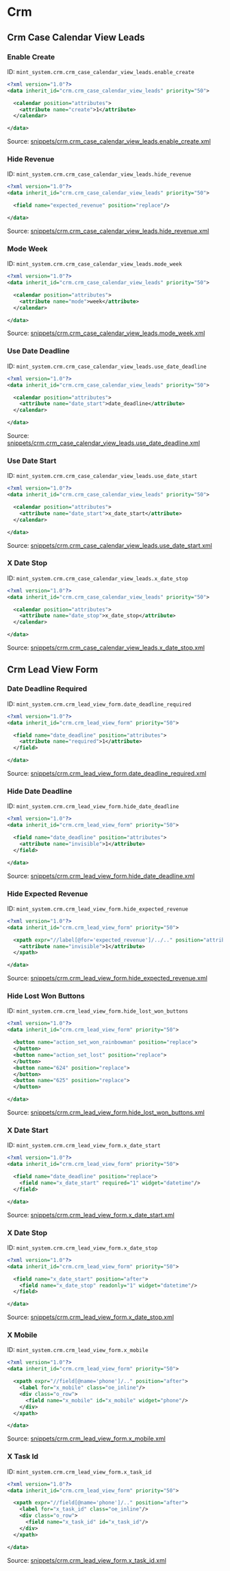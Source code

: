 # Crm
## Crm Case Calendar View Leads  
### Enable Create  
ID: `mint_system.crm.crm_case_calendar_view_leads.enable_create`  
```xml
<?xml version="1.0"?>
<data inherit_id="crm.crm_case_calendar_view_leads" priority="50">

  <calendar position="attributes">
    <attribute name="create">1</attribute>
  </calendar>

</data>

```
Source: [snippets/crm.crm_case_calendar_view_leads.enable_create.xml](https://github.com/Mint-System/Odoo-Development/tree/14.0/snippets/crm.crm_case_calendar_view_leads.enable_create.xml)

### Hide Revenue  
ID: `mint_system.crm.crm_case_calendar_view_leads.hide_revenue`  
```xml
<?xml version="1.0"?>
<data inherit_id="crm.crm_case_calendar_view_leads" priority="50">

  <field name="expected_revenue" position="replace"/>

</data>

```
Source: [snippets/crm.crm_case_calendar_view_leads.hide_revenue.xml](https://github.com/Mint-System/Odoo-Development/tree/14.0/snippets/crm.crm_case_calendar_view_leads.hide_revenue.xml)

### Mode Week  
ID: `mint_system.crm.crm_case_calendar_view_leads.mode_week`  
```xml
<?xml version="1.0"?>
<data inherit_id="crm.crm_case_calendar_view_leads" priority="50">

  <calendar position="attributes">
    <attribute name="mode">week</attribute>
  </calendar>

</data>

```
Source: [snippets/crm.crm_case_calendar_view_leads.mode_week.xml](https://github.com/Mint-System/Odoo-Development/tree/14.0/snippets/crm.crm_case_calendar_view_leads.mode_week.xml)

### Use Date Deadline  
ID: `mint_system.crm.crm_case_calendar_view_leads.use_date_deadline`  
```xml
<?xml version="1.0"?>
<data inherit_id="crm.crm_case_calendar_view_leads" priority="50">

  <calendar position="attributes">
    <attribute name="date_start">date_deadline</attribute>
  </calendar>

</data>

```
Source: [snippets/crm.crm_case_calendar_view_leads.use_date_deadline.xml](https://github.com/Mint-System/Odoo-Development/tree/14.0/snippets/crm.crm_case_calendar_view_leads.use_date_deadline.xml)

### Use Date Start  
ID: `mint_system.crm.crm_case_calendar_view_leads.use_date_start`  
```xml
<?xml version="1.0"?>
<data inherit_id="crm.crm_case_calendar_view_leads" priority="50">

  <calendar position="attributes">
    <attribute name="date_start">x_date_start</attribute>
  </calendar>

</data>

```
Source: [snippets/crm.crm_case_calendar_view_leads.use_date_start.xml](https://github.com/Mint-System/Odoo-Development/tree/14.0/snippets/crm.crm_case_calendar_view_leads.use_date_start.xml)

### X Date Stop  
ID: `mint_system.crm.crm_case_calendar_view_leads.x_date_stop`  
```xml
<?xml version="1.0"?>
<data inherit_id="crm.crm_case_calendar_view_leads" priority="50">

  <calendar position="attributes">
    <attribute name="date_stop">x_date_stop</attribute>
  </calendar>

</data>

```
Source: [snippets/crm.crm_case_calendar_view_leads.x_date_stop.xml](https://github.com/Mint-System/Odoo-Development/tree/14.0/snippets/crm.crm_case_calendar_view_leads.x_date_stop.xml)

## Crm Lead View Form  
### Date Deadline Required  
ID: `mint_system.crm.crm_lead_view_form.date_deadline_required`  
```xml
<?xml version="1.0"?>
<data inherit_id="crm.crm_lead_view_form" priority="50">

  <field name="date_deadline" position="attributes">
    <attribute name="required">1</attribute>
  </field>

</data>
```
Source: [snippets/crm.crm_lead_view_form.date_deadline_required.xml](https://github.com/Mint-System/Odoo-Development/tree/14.0/snippets/crm.crm_lead_view_form.date_deadline_required.xml)

### Hide Date Deadline  
ID: `mint_system.crm.crm_lead_view_form.hide_date_deadline`  
```xml
<?xml version="1.0"?>
<data inherit_id="crm.crm_lead_view_form" priority="50">

  <field name="date_deadline" position="attributes">
    <attribute name="invisible">1</attribute>
  </field>

</data>
```
Source: [snippets/crm.crm_lead_view_form.hide_date_deadline.xml](https://github.com/Mint-System/Odoo-Development/tree/14.0/snippets/crm.crm_lead_view_form.hide_date_deadline.xml)

### Hide Expected Revenue  
ID: `mint_system.crm.crm_lead_view_form.hide_expected_revenue`  
```xml
<?xml version="1.0"?>
<data inherit_id="crm.crm_lead_view_form" priority="50">

  <xpath expr="//label[@for='expected_revenue']/../.." position="attributes">
    <attribute name="invisible">1</attribute>
  </xpath>

</data>
```
Source: [snippets/crm.crm_lead_view_form.hide_expected_revenue.xml](https://github.com/Mint-System/Odoo-Development/tree/14.0/snippets/crm.crm_lead_view_form.hide_expected_revenue.xml)

### Hide Lost Won Buttons  
ID: `mint_system.crm.crm_lead_view_form.hide_lost_won_buttons`  
```xml
<?xml version="1.0"?>
<data inherit_id="crm.crm_lead_view_form" priority="50">

  <button name="action_set_won_rainbowman" position="replace">
  </button>
  <button name="action_set_lost" position="replace">
  </button>
  <button name="624" position="replace">
  </button>
  <button name="625" position="replace">
  </button>

</data>

```
Source: [snippets/crm.crm_lead_view_form.hide_lost_won_buttons.xml](https://github.com/Mint-System/Odoo-Development/tree/14.0/snippets/crm.crm_lead_view_form.hide_lost_won_buttons.xml)

### X Date Start  
ID: `mint_system.crm.crm_lead_view_form.x_date_start`  
```xml
<?xml version="1.0"?>
<data inherit_id="crm.crm_lead_view_form" priority="50">

  <field name="date_deadline" position="replace">
    <field name="x_date_start" required="1" widget="datetime"/>
  </field>

</data>
```
Source: [snippets/crm.crm_lead_view_form.x_date_start.xml](https://github.com/Mint-System/Odoo-Development/tree/14.0/snippets/crm.crm_lead_view_form.x_date_start.xml)

### X Date Stop  
ID: `mint_system.crm.crm_lead_view_form.x_date_stop`  
```xml
<?xml version="1.0"?>
<data inherit_id="crm.crm_lead_view_form" priority="50">

  <field name="x_date_start" position="after">
    <field name="x_date_stop" readonly="1" widget="datetime"/>
  </field>

</data>
```
Source: [snippets/crm.crm_lead_view_form.x_date_stop.xml](https://github.com/Mint-System/Odoo-Development/tree/14.0/snippets/crm.crm_lead_view_form.x_date_stop.xml)

### X Mobile  
ID: `mint_system.crm.crm_lead_view_form.x_mobile`  
```xml
<?xml version="1.0"?>
<data inherit_id="crm.crm_lead_view_form" priority="50">

  <xpath expr="//field[@name='phone']/.." position="after">
    <label for="x_mobile" class="oe_inline"/>
    <div class="o_row">
      <field name="x_mobile" id="x_mobile" widget="phone"/>
    </div>
  </xpath>

</data>

```
Source: [snippets/crm.crm_lead_view_form.x_mobile.xml](https://github.com/Mint-System/Odoo-Development/tree/14.0/snippets/crm.crm_lead_view_form.x_mobile.xml)

### X Task Id  
ID: `mint_system.crm.crm_lead_view_form.x_task_id`  
```xml
<?xml version="1.0"?>
<data inherit_id="crm.crm_lead_view_form" priority="50">

  <xpath expr="//field[@name='phone']/.." position="after">
    <label for="x_task_id" class="oe_inline"/>
    <div class="o_row">
      <field name="x_task_id" id="x_task_id"/>
    </div>
  </xpath>

</data>

```
Source: [snippets/crm.crm_lead_view_form.x_task_id.xml](https://github.com/Mint-System/Odoo-Development/tree/14.0/snippets/crm.crm_lead_view_form.x_task_id.xml)

